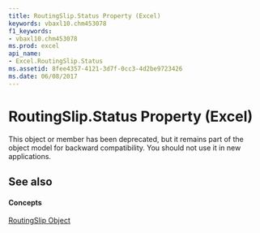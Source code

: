```yaml
---
title: RoutingSlip.Status Property (Excel)
keywords: vbaxl10.chm453078
f1_keywords:
- vbaxl10.chm453078
ms.prod: excel
api_name:
- Excel.RoutingSlip.Status
ms.assetid: 8fee4357-4121-3d7f-0cc3-4d2be9723426
ms.date: 06/08/2017
---
```



# RoutingSlip.Status Property (Excel)

This object or member has been deprecated, but it remains part of the object model for backward compatibility. You should not use it in new applications.


## See also


#### Concepts


[RoutingSlip Object](routingslip-object-excel.md)


